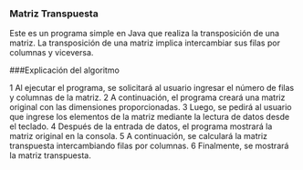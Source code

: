### Matriz Transpuesta
<p>
Este es un programa simple en Java que realiza la transposición de una matriz. La transposición de una matriz implica intercambiar sus filas por columnas y viceversa.
</p>

###Explicación del algoritmo
<p>
1 Al ejecutar el programa, se solicitará al usuario ingresar el número de filas y columnas de la matriz.
2 A continuación, el programa creará una matriz original con las dimensiones proporcionadas.
3 Luego, se pedirá al usuario que ingrese los elementos de la matriz mediante la lectura de datos desde el teclado.
4 Después de la entrada de datos, el programa mostrará la matriz original en la consola.
5 A continuación, se calculará la matriz transpuesta intercambiando filas por columnas.
6 Finalmente, se mostrará la matriz transpuesta.
</p>









